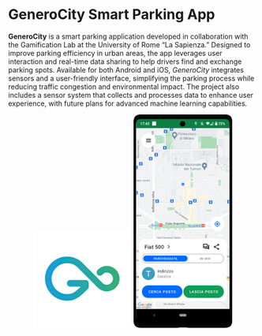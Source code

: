 # GeneroCity Smart Parking App
**GeneroCity** is a smart parking application developed in collaboration with the Gamification Lab at the University of Rome “La Sapienza.” Designed to improve parking efficiency in urban areas, the app leverages user interaction and real-time data sharing to help drivers find and exchange parking spots. Available for both Android and iOS, *GeneroCity* integrates sensors and a user-friendly interface, simplifying the parking process while reducing traffic congestion and environmental impact. The project also includes a sensor system that collects and processes data to enhance user experience, with future plans for advanced machine learning capabilities.

<p align="center">
  <img src=./README_images/logoColori.png alt="GeneroCity Logo" width="200"/>
  <img src=./README_images/android_preview.png alt="App Preview" width="200"/>
</p>
